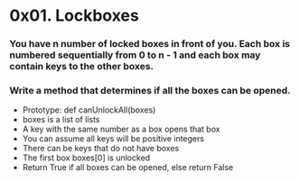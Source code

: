 # 0x01. Lockboxes
### You have n number of locked boxes in front of you. Each box is numbered sequentially from 0 to n - 1 and each box may contain keys to the other boxes.
### Write a method that determines if all the boxes can be opened.
* Prototype: def canUnlockAll(boxes)
* boxes is a list of lists
* A key with the same number as a box opens that box
* You can assume all keys will be positive integers
* There can be keys that do not have boxes
* The first box boxes[0] is unlocked
* Return True if all boxes can be opened, else return False
